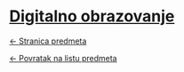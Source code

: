 # [Digitalno obrazovanje](https://www.github.com/studosi-fer/DIGOBR)
[<- Stranica predmeta](https://www.fer.unizg.hr/predmet/digobr)

[<- Povratak na listu predmeta](https://www.github.com/studosi/FER)
